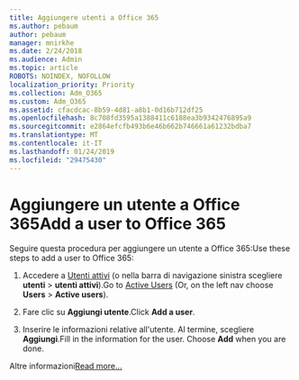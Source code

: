 ```yaml
---
title: Aggiungere utenti a Office 365
ms.author: pebaum
author: pebaum
manager: mnirkhe
ms.date: 2/24/2018
ms.audience: Admin
ms.topic: article
ROBOTS: NOINDEX, NOFOLLOW
localization_priority: Priority
ms.collection: Adm_O365
ms.custom: Adm_O365
ms.assetid: cfacdcac-8b59-4d81-a8b1-0d16b712df25
ms.openlocfilehash: 8c708fd3595a1388411c6188ea3b9342476895a9
ms.sourcegitcommit: e2864efcfb493b6e46b662b746661a61232bdba7
ms.translationtype: MT
ms.contentlocale: it-IT
ms.lasthandoff: 01/24/2019
ms.locfileid: "29475430"
---
```

# <a name="add-a-user-to-office-365"></a><span data-ttu-id="7cd9a-102">Aggiungere un utente a Office 365</span><span class="sxs-lookup"><span data-stu-id="7cd9a-102">Add a user to Office 365</span></span>

<span data-ttu-id="7cd9a-103">Seguire questa procedura per aggiungere un utente a Office 365:</span><span class="sxs-lookup"><span data-stu-id="7cd9a-103">Use these steps to add a user to Office 365:</span></span>
  
1. <span data-ttu-id="7cd9a-104">Accedere a [Utenti attivi](https://support.office.com/article/https://portal.office.com/adminportal/home.aspx#/users) (o nella barra di navigazione sinistra scegliere **utenti** \> **utenti attivi**).</span><span class="sxs-lookup"><span data-stu-id="7cd9a-104">Go to [Active Users](https://support.office.com/article/https://portal.office.com/adminportal/home.aspx#/users) (Or, on the left nav choose **Users** \> **Active users**).</span></span>
    
2. <span data-ttu-id="7cd9a-105">Fare clic su **Aggiungi utente**.</span><span class="sxs-lookup"><span data-stu-id="7cd9a-105">Click **Add a user**.</span></span>
    
3. <span data-ttu-id="7cd9a-p101">Inserire le informazioni relative all'utente. Al termine, scegliere **Aggiungi**.</span><span class="sxs-lookup"><span data-stu-id="7cd9a-p101">Fill in the information for the user. Choose **Add** when you are done.</span></span> 
    
<span data-ttu-id="7cd9a-108">Altre informazioni</span><span class="sxs-lookup"><span data-stu-id="7cd9a-108">[Read more...](https://support.office.com/article/1970f7d6-03b5-442f-b385-5880b9c256ec)</span></span>
  

